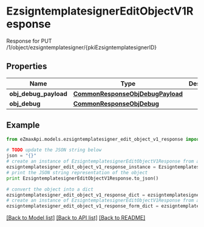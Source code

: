 # EzsigntemplatesignerEditObjectV1Response

Response for PUT /1/object/ezsigntemplatesigner/{pkiEzsigntemplatesignerID}

## Properties
Name | Type | Description | Notes
------------ | ------------- | ------------- | -------------
**obj_debug_payload** | [**CommonResponseObjDebugPayload**](CommonResponseObjDebugPayload.md) |  | 
**obj_debug** | [**CommonResponseObjDebug**](CommonResponseObjDebug.md) |  | [optional] 

## Example

```python
from eZmaxApi.models.ezsigntemplatesigner_edit_object_v1_response import EzsigntemplatesignerEditObjectV1Response

# TODO update the JSON string below
json = "{}"
# create an instance of EzsigntemplatesignerEditObjectV1Response from a JSON string
ezsigntemplatesigner_edit_object_v1_response_instance = EzsigntemplatesignerEditObjectV1Response.from_json(json)
# print the JSON string representation of the object
print EzsigntemplatesignerEditObjectV1Response.to_json()

# convert the object into a dict
ezsigntemplatesigner_edit_object_v1_response_dict = ezsigntemplatesigner_edit_object_v1_response_instance.to_dict()
# create an instance of EzsigntemplatesignerEditObjectV1Response from a dict
ezsigntemplatesigner_edit_object_v1_response_form_dict = ezsigntemplatesigner_edit_object_v1_response.from_dict(ezsigntemplatesigner_edit_object_v1_response_dict)
```
[[Back to Model list]](../README.md#documentation-for-models) [[Back to API list]](../README.md#documentation-for-api-endpoints) [[Back to README]](../README.md)


